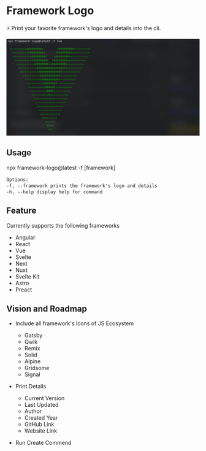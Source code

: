 # Framework Logo

⚡️ Print your favorite framework's logo and details into the cli.

![Screenshot](./assets/screenshot.png)

## Usage

npx framework-logo@latest -f [framework]

    Options:
    -f, --framework prints the framework's logo and details
    -h, --help display help for command

## Feature

Currently supports the following frameworks

- Angular
- React
- Vue
- Svelte
- Next
- Nuxt
- Svelte Kit
- Astro
- Preact

## Vision and Roadmap

- Include all framework's Icons of JS Ecosystem
	- Gatsby
	- Qwik 
	- Remix
	- Solid
	- Alpine
	- Gridsome
	- Signal

- Print Details
	- Current Version
	- Last Updated
	- Author
	- Created Year
	- GitHub Link
	- Website Link

- Run Create Commend
